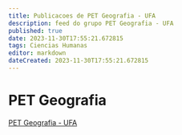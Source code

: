 ```yaml
---
title: Publicacoes de PET Geografia - UFA
description: feed do grupo PET Geografia - UFA
published: true
date: 2023-11-30T17:55:21.672815
tags: Ciencias Humanas
editor: markdown
dateCreated: 2023-11-30T17:55:21.672815
---
```


# PET Geografia
[PET Geografia - UFA](/grupo/224PETGeografiaUFA.md)